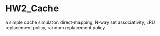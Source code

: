 # HW2_Cache
a simple cache simulator:
direct-mapping, N-way set associativity,
LRU replacement policy, random replacement policy
